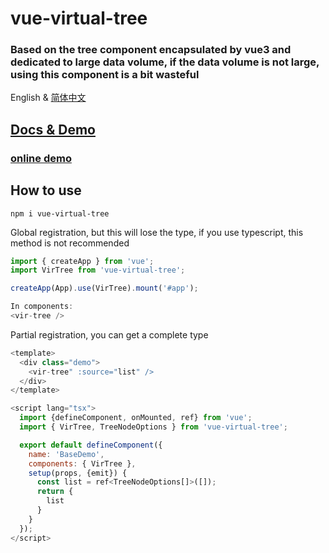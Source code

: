 # vue-virtual-tree

### Based on the tree component encapsulated by vue3 and dedicated to large data volume, if the data volume is not large, using this component is a bit wasteful

English & [简体中文](README-CN.md)

## [Docs & Demo](https://lychub.github.io/vue-virtual-tree)
### [online demo](https://stackblitz.com/edit/vue-virtual-tree-demos?file=src/App.vue)


## How to use

```
npm i vue-virtual-tree
```

Global registration, but this will lose the type, if you use typescript, this method is not recommended
``` js
import { createApp } from 'vue';
import VirTree from 'vue-virtual-tree';

createApp(App).use(VirTree).mount('#app');

In components:
<vir-tree />
```


Partial registration, you can get a complete type
``` js
<template>
  <div class="demo">
    <vir-tree" :source="list" />
  </div>
</template>

<script lang="tsx">
  import {defineComponent, onMounted, ref} from 'vue';
  import { VirTree, TreeNodeOptions } from 'vue-virtual-tree';

  export default defineComponent({
    name: 'BaseDemo',
    components: { VirTree },
    setup(props, {emit}) {
      const list = ref<TreeNodeOptions[]>([]);
      return {
        list
      }
    }
  });
</script>

```
